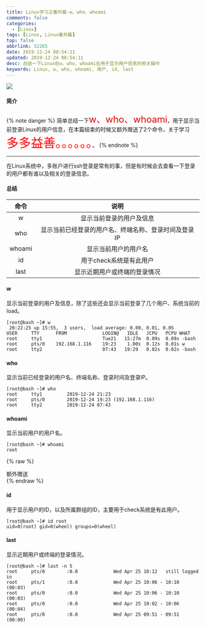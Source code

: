 ```yaml
---
title: Linux学习之番外篇-w、who、whoami
comments: false
categories:
  - [Linux]
tags: [Linux, Linux番外篇]
top: false
abbrlink: 52265
date: 2019-12-24 08:54:11
updated: 2019-12-24 08:54:11
desc: 总结一下Linux在w、who、whoami在用于显示用户信息的相关操作
keywords: Linux, w, who, whoami, 用户, id, last
---
```


![](/images/article_w.jpg)

#### 简介
{% note danger %}
简单总结一下<font color="#dd0000" size="5">w、who、whoami</font>，用于显示当前登录Linux的用户信息，在本篇结束的时候又额外赠送了2个命令，关于学习<font size=6.5 color='red'>多多益善。。。。。。</font>。
{% endnote %}

<!--more-->
<hr />

在Linux系统中，多账户进行ssh登录是常有的事，但是有时候会去查看一下登录的用户都有谁以及相关的登录信息。

#### 总结

|  命令  |                         说明                         |
|:------:|:----------------------------------------------------:|
|   w    |               显示当前登录的用户及信息               |
|  who   | 显示当前已经登录的用户名、终端名称、登录时间及登录IP |
| whoami |                 显示当前用户的用户名                 |
|   id   |               用于check系统是有此用户                |
|  last  |             显示近期用户或终端的登录情况             |

#### w

显示当前登录的用户及信息，除了这些还会显示当前登录了几个用户、系统当前的load。

```
[root@bash ~]# w
 20:22:25 up 15:55,  3 users,  load average: 0.00, 0.01, 0.05
USER     TTY      FROM             LOGIN@   IDLE   JCPU   PCPU WHAT
root     tty1                      Tue21   15:27m  0.09s  0.09s -bash
root     pts/0    192.168.1.116    19:23    1.00s  0.12s  0.01s w
root     tty2                      07:43   19:29   0.02s  0.02s -bash
```

#### who

显示当前已经登录的用户名、终端名称、登录时间及登录IP。

```
[root@bash ~]# who
root     tty1         2019-12-24 21:23
root     pts/0        2019-12-24 19:23 (192.168.1.116)
root     tty2         2019-12-24 07:43
```
#### whoami

显示当前用户的用户名。
```
[root@bash ~]# whoami
root
```

{% raw %}
<div class="post_cus_note">额外赠送</div>
{% endraw %}

#### id

用于显示用户的ID，以及所属群组的ID，主要用于check系统是有此用户。
```
[root@bash ~]# id root
uid=0(root) gid=0(wheel) groups=0(wheel)
```

#### last

显示近期用户或终端的登录情况。
```
[root@bash ~]# last -n 5
root     pts/0        :0.0             Wed Apr 25 10:12   still logged in
root     pts/1        :0.0             Wed Apr 25 10:06 - 10:10  (00:03)
root     pts/0        :0.0             Wed Apr 25 10:06 - 10:10  (00:03)
root     pts/0        :0.0             Wed Apr 25 10:02 - 10:06  (00:04)
root     pts/0        :0.0             Wed Apr 25 09:51 - 09:51  (00:00)
```
